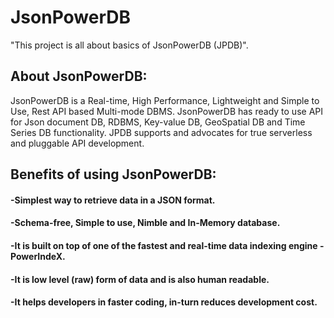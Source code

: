 # JsonPowerDB
"This project is all about basics of JsonPowerDB (JPDB)".
##    About JsonPowerDB:
JsonPowerDB is a Real-time, High Performance, Lightweight and Simple to Use, Rest API based Multi-mode DBMS. JsonPowerDB has ready to use API for Json document DB, RDBMS, Key-value DB, GeoSpatial DB and Time Series DB functionality. JPDB supports and advocates for true serverless and pluggable API development.
##    Benefits of using JsonPowerDB:
####  -Simplest way to retrieve data in a JSON format.
####  -Schema-free, Simple to use, Nimble and In-Memory database.
####  -It is built on top of one of the fastest and real-time data indexing engine - PowerIndeX.    
####  -It is low level (raw) form of data and is also human readable.
####  -It helps developers in faster coding, in-turn reduces development cost.

